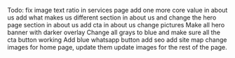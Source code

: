 Todo:
fix image text ratio in services page
add one more core value in about us
add what makes us different section in about us and change the hero page section in about us
add cta in about us
change pictures
Make all hero banner with darker overlay
Change all grays to blue
and make sure all the cta button working
Add blue whatsapp button
add seo 
add site map 
change images for home page, update them 
update images for the rest of the page. 
